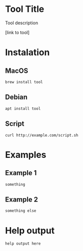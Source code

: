 # Tool Title
Tool description 

[link to tool]

# Instalation
## MacOS
    brew install tool
## Debian
    apt install tool
## Script
    curl http://example.com/script.sh

# Examples

## Example 1
    something

## Example 2
    something else

# Help output
`
help output here
`
